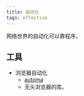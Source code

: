 ```yaml
---
title: 自动化
tags: effective
---
```


网络世界的自动化可以靠程序。

## 工具
* 浏览器自动化
  * [automa](https://www.automa.site/)
  * 无头浏览器的库。